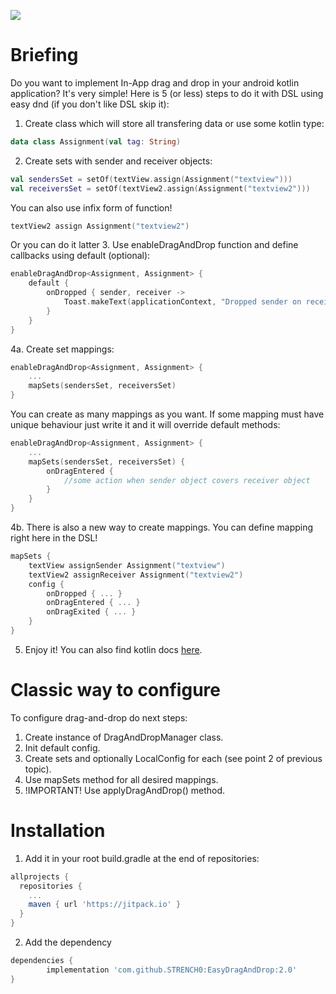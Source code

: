 [![](https://jitpack.io/v/STRENCH0/EasyDragAndDrop.svg)](https://jitpack.io/#STRENCH0/EasyDragAndDrop)
# Briefing
Do you want to implement In-App drag and drop in your android kotlin application? It's very simple! Here is 5 (or less) steps to do it with DSL using easy dnd (if you don't like DSL skip it):
1. Create class which will store all transfering data or use some kotlin type:
```kotlin
data class Assignment(val tag: String)
```
2. Create sets with sender and receiver objects:
```kotlin
val sendersSet = setOf(textView.assign(Assignment("textview")))
val receiversSet = setOf(textView2.assign(Assignment("textview2")))
```
You can also use infix form of function!
```kotlin
textView2 assign Assignment("textview2")
```
Or you can do it latter
3. Use enableDragAndDrop function and define callbacks using default (optional):
```kotlin
enableDragAndDrop<Assignment, Assignment> {
    default {
        onDropped { sender, receiver ->
            Toast.makeText(applicationContext, "Dropped sender on receiver", Toast.LENGTH_SHORT).show()
        }
    }
}
```
4a. Create set mappings:
```kotlin
enableDragAndDrop<Assignment, Assignment> {
    ...
    mapSets(sendersSet, receiversSet)
}
```
You can create as many mappings as you want. If some mapping must have unique behaviour just write it and it will override default methods:
```kotlin
enableDragAndDrop<Assignment, Assignment> {
    ...
    mapSets(sendersSet, receiversSet) {
        onDragEntered {
            //some action when sender object covers receiver object
        }
    }
}
```
4b. There is also a new way to create mappings. You can define mapping right here in the DSL!
```kotlin
mapSets {
    textView assignSender Assignment("textview")
    textView2 assignReceiver Assignment("textview2")
    config {
        onDropped { ... }
        onDragEntered { ... }
        onDragExited { ... }
    }
}
```
5. Enjoy it! You can also find kotlin docs [here](https://strench0.github.io/EasyDragAndDrop/).

# Classic way to configure
To configure drag-and-drop do next steps:
1. Create instance of DragAndDropManager class.
2. Init default config.
3. Create sets and optionally LocalConfig for each (see point 2 of previous topic).
4. Use mapSets method for all desired mappings.
5. !IMPORTANT! Use applyDragAndDrop() method.

# Installation
1. Add it in your root build.gradle at the end of repositories:
```groovy
allprojects {
  repositories {
    ...
    maven { url 'https://jitpack.io' }
  }
}
```
2. Add the dependency
```groovy
dependencies {
        implementation 'com.github.STRENCH0:EasyDragAndDrop:2.0'
}
```
